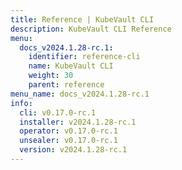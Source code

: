 ```yaml
---
title: Reference | KubeVault CLI
description: KubeVault CLI Reference
menu:
  docs_v2024.1.28-rc.1:
    identifier: reference-cli
    name: KubeVault CLI
    weight: 30
    parent: reference
menu_name: docs_v2024.1.28-rc.1
info:
  cli: v0.17.0-rc.1
  installer: v2024.1.28-rc.1
  operator: v0.17.0-rc.1
  unsealer: v0.17.0-rc.1
  version: v2024.1.28-rc.1
---
```


